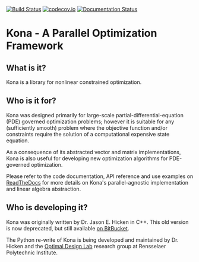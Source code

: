 [![Build Status](https://travis-ci.org/OptimalDesignLab/Kona.svg?branch=dev)](https://travis-ci.org/OptimalDesignLab/Kona)
[![codecov.io](http://codecov.io/github/OptimalDesignLab/Kona/coverage.svg?branch=dev)](http://codecov.io/github/OptimalDesignLab/Kona?branch=dev)
[![Documentation Status](https://readthedocs.org/projects/kona/badge/?version=latest)](http://kona.readthedocs.org/en/latest/)

# Kona - A Parallel Optimization Framework

## What is it?

Kona is a library for nonlinear constrained optimization.

## Who is it for?

Kona was designed primarily for large-scale partial-differential-equation (PDE)
governed optimization problems; however it is suitable for any
(sufficiently smooth) problem where the objective function and/or constraints
require the solution of a computational expensive state equation.

As a consequence of its abstracted vector and matrix implementations, Kona is
also useful for developing new optimization algorithms for PDE-governed
optimization.

Please refer to the code documentation, API reference and use examples on
[ReadTheDocs](http://kona.readthedocs.org) for more details on Kona's
parallel-agnostic implementation and linear algebra abstraction.

## Who is developing it?

Kona was originally written by Dr. Jason E. Hicken in C++. This old version is
now deprecated, but still available [on BitBucket](https://bitbucket.org/odl/kona).

The Python re-write of Kona is being developed and maintained by Dr. Hicken and
the [Optimal Design Lab](http://www.optimaldesignlab.com) research group at
Rensselaer Polytechnic Institute.
